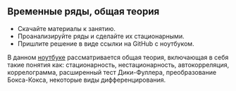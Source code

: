 ## Временные ряды, общая теория

- Скачайте материалы к занятию.
- Проанализируйте ряды и сделайте их стационарными.
- Пришлите решение в виде ссылки на GitHub с ноутбуком.

В данном [ноутбуке](https://github.com/MelnikDM/Netology/blob/main/Time_Series/notebooks/Time_Series_general.ipynb) рассматривается общая теория, включающая в себя такие понятия как: стационарность, нестационарность, автокорреляция, коррелограмма, расширенный тест Дики-Фуллера, преобразование Бокса-Кокса, некоторые виды дифференцирования.
